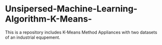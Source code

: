 # Unsipersed-Machine-Learning-Algorithm-K-Means-
This is a repository includes K-Means Method Appliances with two datasets of an industrial equpement.
